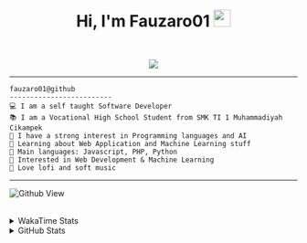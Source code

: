 <h1 align="center">
Hi, I'm Fauzaro01
  <img src="https://media.giphy.com/media/hvRJCLFzcasrR4ia7z/giphy.gif" width="30"></h1>
<br/>

<p align="center">
  <a href="https://github.com/DenverCoder1/readme-typing-svg">
    <img src="https://readme-typing-svg.herokuapp.com?lines=Chill%20and%20Coding;Full+Stack+Web+Developer;Student;Software%20Develover;Always%20learning%20new%20things&center=true&width=380&height=45">
  </a>
</p>

<hr>

```
fauzaro01@github
-------------------------
💻 I am a self taught Software Developer
📚 I am a Vocational High School Student from SMK TI 1 Muhammadiyah Cikampek
📝 I have a strong interest in Programming languages and AI
🌱 Learning about Web Application and Machine Learning stuff
🌟 Main languages: Javascript, PHP, Python
🚩 Interested in Web Development & Machine Learning
🎵 Love lofi and soft music 
```

<hr>

![Github View](https://komarev.com/ghpvc/?username=fauzaro01&style=flat-square)
<br><br>
<details>
  <summary>
     WakaTime Stats
  </summary>
  <br>
  <!--START_SECTION:waka-->

```txt
From: 10 September 2021 - To: 12 March 2025

Total Time: 773 hrs 27 mins

JavaScript          223 hrs 54 mins ███████▒░░░░░░░░░░░░░░░░░   28.95 %
PHP                 145 hrs 41 mins ████▓░░░░░░░░░░░░░░░░░░░░   18.84 %
HTML                100 hrs 16 mins ███▒░░░░░░░░░░░░░░░░░░░░░   12.96 %
Blade Template      77 hrs 58 mins  ██▓░░░░░░░░░░░░░░░░░░░░░░   10.08 %
EJS                 56 hrs 49 mins  ██░░░░░░░░░░░░░░░░░░░░░░░   07.35 %
Java                41 hrs 50 mins  █▒░░░░░░░░░░░░░░░░░░░░░░░   05.41 %
CSS                 32 hrs 25 mins  █░░░░░░░░░░░░░░░░░░░░░░░░   04.19 %
JSON                30 hrs 34 mins  █░░░░░░░░░░░░░░░░░░░░░░░░   03.95 %
Python              13 hrs 26 mins  ▒░░░░░░░░░░░░░░░░░░░░░░░░   01.74 %
Other               6 hrs 23 mins   ▒░░░░░░░░░░░░░░░░░░░░░░░░   00.83 %
```

<!--END_SECTION:waka-->
</details>
<details>
  <summary>
    GitHub Stats
  </summary>
  <br>
  <div align="center">
    <img src="https://github-readme-stats.vercel.app/api?username=Fauzaro01&show_icons=true&theme=algolia" alt="Fauzaro01's GitHub Stats" style="margin: 20px;" />
    <img src="https://github-readme-streak-stats.herokuapp.com/?user=Fauzaro01&theme=algolia" alt="Fauzaro01's GitHub Streak" style="margin: 20px;" />
  </div>

  <div align="center">
    <img src="https://github-readme-stats.vercel.app/api?username=Fauzaro01&show_icons=true&locale=en&count_private=true&hide_rank=true&custom_title=My%20GitHub%20Stats&disable_animations=true&theme=algolia" alt="Fauzaro01's Stars" style="margin: 20px;" />
    <img src="https://github-readme-stats.vercel.app/api/top-langs/?username=Fauzaro01&langs_count=8&theme=algolia&layout=compact" alt="Top Languages" style="margin: 20px;" />
  </div>
</details>
